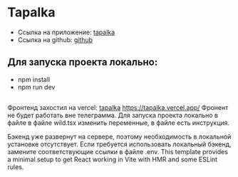 # Tapalka
- Ссылка на приложение: [tapalka](t.me/ITWorkinTest_bot/Tapalka)
- Ссылка на github: [github](https://github.com/cruiserrrrrr/tapalka)

## Для запуска проекта локально:
- npm install 
- npm run dev

##

Фронтенд захостил на vercel: [tapalka](https://tapalka.vercel.app/) https://tapalka.vercel.app/
Фронент не будет работать вне телеграмма.
Для запуска проекта локально в файле в файле wild.tsx  изменить переменные, в файле есть инструкция.

Бэкенд уже развернут на сервере, поэтому необходимость в локальной установке отсутствует. Если требуется использовать локальный бэкенд, замените соответствующие ссылки в файле .env.
This template provides a minimal setup to get React working in Vite with HMR and some ESLint rules.
